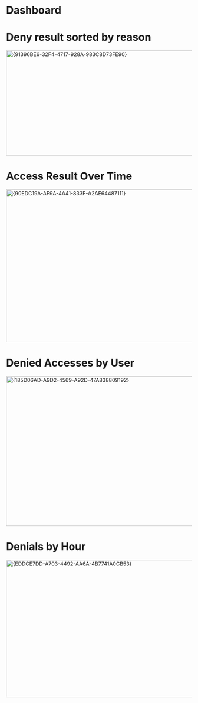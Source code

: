 # Dashboard

# Deny result sorted by reason
<img width="1804" height="285" alt="{91396BE6-32F4-4717-928A-983C8D73FE90}" src="https://github.com/user-attachments/assets/825bbdfb-f098-4efc-bd81-a5f53499fda8" />

# Access Result Over Time
<img width="1795" height="414" alt="{90EDC19A-AF9A-4A41-833F-A2AE64487111}" src="https://github.com/user-attachments/assets/58f40928-a1ce-4a20-bc92-4066cb7f9513" />

# Denied Accesses by User
<img width="1804" height="406" alt="{185D06AD-A9D2-4569-A92D-47A838809192}" src="https://github.com/user-attachments/assets/61acb7a0-4ced-466d-9f5b-f591d6e24d43" />

# Denials by Hour
<img width="1801" height="372" alt="{EDDCE7DD-A703-4492-AA6A-4B7741A0CB53}" src="https://github.com/user-attachments/assets/c8112100-5ea2-4309-825a-af476ba2f0d4" />



